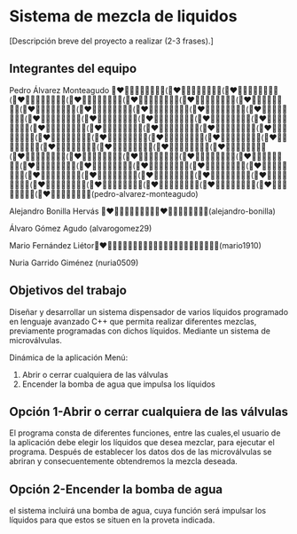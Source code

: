 # Sistema de mezcla de liquidos

[Descripción breve del proyecto a realizar (2-3 frases).]

## Integrantes del equipo

Pedro Álvarez Monteagudo 👨‍❤️‍💋‍👨🧂🥛🍼🌈🏳‍🌈(👨‍❤️‍💋‍👨🧂🥛🍼🌈🏳‍🌈(👨‍❤️‍💋‍👨🧂🥛🍼🌈🏳‍🌈(👨‍❤️‍💋‍👨🧂🥛🍼🌈🏳‍🌈(👨‍❤️‍💋‍👨🧂🥛🍼🌈🏳‍🌈(👨‍❤️‍💋‍👨🧂🥛🍼🌈🏳‍🌈(👨‍❤️‍💋‍👨🧂🥛🍼🌈🏳‍🌈(👨‍❤️‍💋‍👨🧂🥛🍼🌈🏳‍🌈(👨‍❤️‍💋‍👨🧂🥛🍼🌈🏳‍🌈(👨‍❤️‍💋‍👨🧂🥛🍼🌈🏳‍🌈(👨‍❤️‍💋‍👨🧂🥛🍼🌈🏳‍🌈(👨‍❤️‍💋‍👨🧂🥛🍼🌈🏳‍🌈(👨‍❤️‍💋‍👨🧂🥛🍼🌈🏳‍🌈(👨‍❤️‍💋‍👨🧂🥛🍼🌈🏳‍🌈(👨‍❤️‍💋‍👨🧂🥛🍼🌈🏳‍🌈(👨‍❤️‍💋‍👨🧂🥛🍼🌈🏳‍🌈(👨‍❤️‍💋‍👨🧂🥛🍼🌈🏳‍🌈(👨‍❤️‍💋‍👨🧂🥛🍼🌈🏳‍🌈(👨‍❤️‍💋‍👨🧂🥛🍼🌈🏳‍🌈(👨‍❤️‍💋‍👨🧂🥛🍼🌈🏳‍🌈(👨‍❤️‍💋‍👨🧂🥛🍼🌈🏳‍🌈(👨‍❤️‍💋‍👨🧂🥛🍼🌈🏳‍🌈(👨‍❤️‍💋‍👨🧂🥛🍼🌈🏳‍🌈(👨‍❤️‍💋‍👨🧂🥛🍼🌈🏳‍🌈(👨‍❤️‍💋‍👨🧂🥛🍼🌈🏳‍🌈(👨‍❤️‍💋‍👨🧂🥛🍼🌈🏳‍🌈(👨‍❤️‍💋‍👨🧂🥛🍼🌈🏳‍🌈(👨‍❤️‍💋‍👨🧂🥛🍼🌈🏳‍🌈(👨‍❤️‍💋‍👨🧂🥛🍼🌈🏳‍🌈(👨‍❤️‍💋‍👨🧂🥛🍼🌈🏳‍🌈(👨‍❤️‍💋‍👨🧂🥛🍼🌈🏳‍🌈(👨‍❤️‍💋‍👨🧂🥛🍼🌈🏳‍🌈(👨‍❤️‍💋‍👨🧂🥛🍼🌈🏳‍🌈(👨‍❤️‍💋‍👨🧂🥛🍼🌈🏳‍🌈(👨‍❤️‍💋‍👨🧂🥛🍼🌈🏳‍🌈(👨‍❤️‍💋‍👨🧂🥛🍼🌈🏳‍🌈(👨‍❤️‍💋‍👨🧂🥛🍼🌈🏳‍🌈(👨‍❤️‍💋‍👨🧂🥛🍼🌈🏳‍🌈(👨‍❤️‍💋‍👨🧂🥛🍼🌈🏳‍🌈(👨‍❤️‍💋‍👨🧂🥛🍼🌈🏳‍🌈(👨‍❤️‍💋‍👨🧂🥛🍼🌈🏳‍🌈(👨‍❤️‍💋‍👨🧂🥛🍼🌈🏳‍🌈(👨‍❤️‍💋‍👨🧂🥛🍼🌈🏳‍🌈(👨‍❤️‍💋‍👨🧂🥛🍼🌈🏳‍🌈(👨‍❤️‍💋‍👨🧂🥛🍼🌈🏳‍🌈(👨‍❤️‍💋‍👨🧂🥛🍼🌈🏳‍🌈(👨‍❤️‍💋‍👨🧂🥛🍼🌈🏳‍🌈(👨‍❤️‍💋‍👨🧂🥛🍼🌈🏳‍🌈(👨‍❤️‍💋‍👨🧂🥛🍼🌈🏳‍🌈(👨‍❤️‍💋‍👨🧂🥛🍼🌈🏳‍🌈(👨‍❤️‍💋‍👨🧂🥛🍼🌈🏳‍🌈(👨‍❤️‍💋‍👨🧂🥛🍼🌈🏳‍🌈(👨‍❤️‍💋‍👨🧂🥛🍼🌈🏳‍🌈(pedro-alvarez-monteagudo)

Alejandro Bonilla Hervás 👨‍❤️‍💋‍👨🧂🥛🍼🌈🏳‍🌈👨‍❤️‍💋‍👨🧂🥛🍼🌈🏳‍🌈(alejandro-bonilla)

Álvaro Gómez Agudo (alvarogomez29)

Mario Fernández Liétor👨‍❤️‍💋‍👨🧂🥛🍼🌈🏳‍🌈👨🏻‍🤝‍👨🏻🤠😈🍌💋👨🏾‍🤝‍👨🏻(mario1910)

Nuria Garrido Giménez (nuria0509)


## Objetivos del trabajo

Diseñar y desarrollar un sistema dispensador de  varios líquidos programado en lenguaje avanzado C++  que permita realizar diferentes mezclas, previamente programadas con dichos líquidos. Mediante un sistema de microválvulas.

Dinámica de la aplicación
Menú:
1. Abrir o cerrar cualquiera de las válvulas 
2. Encender la bomba de agua que impulsa los líquidos

## Opción 1-Abrir o cerrar cualquiera de las válvulas

El programa consta de diferentes funciones, entre las cuales,el usuario de la aplicación debe elegir los líquidos que desea mezclar, para ejecutar el programa. Después de establecer los datos dos de las microválvulas se abriran y consecuentemente obtendremos la mezcla deseada.

## Opción 2-Encender la bomba de agua

el sistema incluirá una bomba de agua, cuya función será impulsar los líquidos para que estos se situen en la proveta indicada.



